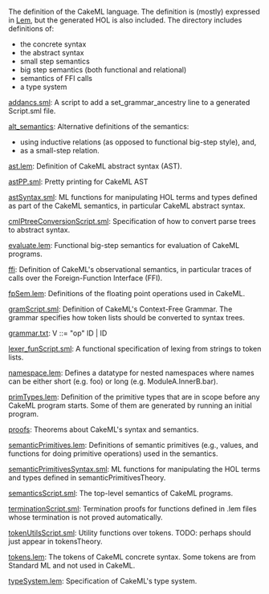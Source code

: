 The definition of the CakeML language. The definition is (mostly)
expressed in [Lem](http://www.cs.kent.ac.uk/~sao/lem), but the
generated HOL is also included. The directory includes definitions of:
 - the concrete syntax
 - the abstract syntax
 - small step semantics
 - big step semantics (both functional and relational)
 - semantics of FFI calls
 - a type system

[addancs.sml](addancs.sml):
A script to add a set_grammar_ancestry line to a generated Script.sml file.

[alt_semantics](alt_semantics):
Alternative definitions of the semantics:
  - using inductive relations (as opposed to functional big-step style), and,
  - as a small-step relation.

[ast.lem](ast.lem):
Definition of CakeML abstract syntax (AST).

[astPP.sml](astPP.sml):
Pretty printing for CakeML AST

[astSyntax.sml](astSyntax.sml):
ML functions for manipulating HOL terms and types defined as part of the
CakeML semantics, in particular CakeML abstract syntax.

[cmlPtreeConversionScript.sml](cmlPtreeConversionScript.sml):
Specification of how to convert parse trees to abstract syntax.

[evaluate.lem](evaluate.lem):
Functional big-step semantics for evaluation of CakeML programs.

[ffi](ffi):
Definition of CakeML's observational semantics, in particular traces of calls
over the Foreign-Function Interface (FFI).

[fpSem.lem](fpSem.lem):
Definitions of the floating point operations used in CakeML.

[gramScript.sml](gramScript.sml):
Definition of CakeML's Context-Free Grammar.
The grammar specifies how token lists should be converted to syntax trees.

[grammar.txt](grammar.txt):
V ::= "op" ID | ID

[lexer_funScript.sml](lexer_funScript.sml):
A functional specification of lexing from strings to token lists.

[namespace.lem](namespace.lem):
Defines a datatype for nested namespaces where names can be either
short (e.g. foo) or long (e.g. ModuleA.InnerB.bar).

[primTypes.lem](primTypes.lem):
Definition of the primitive types that are in scope before any CakeML program
starts. Some of them are generated by running an initial program.

[proofs](proofs):
Theorems about CakeML's syntax and semantics.

[semanticPrimitives.lem](semanticPrimitives.lem):
Definitions of semantic primitives (e.g., values, and functions for doing
primitive operations) used in the semantics.

[semanticPrimitivesSyntax.sml](semanticPrimitivesSyntax.sml):
ML functions for manipulating the HOL terms and types defined in
semanticPrimitivesTheory.

[semanticsScript.sml](semanticsScript.sml):
The top-level semantics of CakeML programs.

[terminationScript.sml](terminationScript.sml):
Termination proofs for functions defined in .lem files whose termination is
not proved automatically.

[tokenUtilsScript.sml](tokenUtilsScript.sml):
Utility functions over tokens.
TODO: perhaps should just appear in tokensTheory.

[tokens.lem](tokens.lem):
The tokens of CakeML concrete syntax.
Some tokens are from Standard ML and not used in CakeML.

[typeSystem.lem](typeSystem.lem):
Specification of CakeML's type system.
